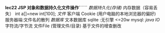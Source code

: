 **lec22 JSP 对象和数据持久化文件操作`**`````
_数据持久化(存储)_
内存数据（容易丢失） int a[]=new int[100];
_文件_
客户端 Cookie (用户电脑的本地浏览器的偏好)
服务器端:文件名的散列
_数据库_
文本数据库
sqlite :无引擎 <=20w
mysql:
_java IO_
字符流/字节流
文件File (管理文件/目录)
基于文件的增查删改